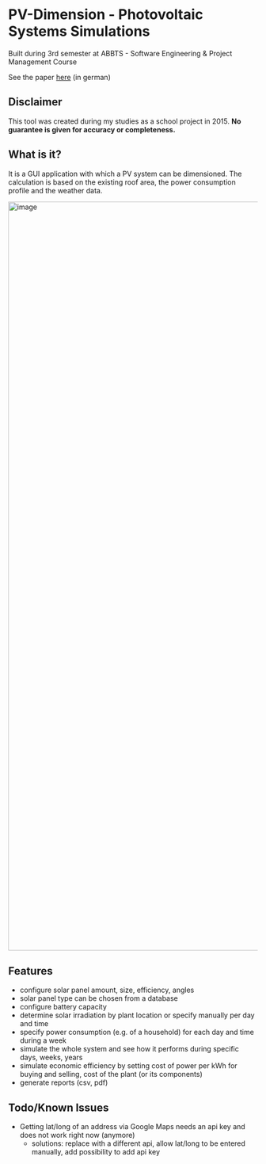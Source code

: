 # PV-Dimension - Photovoltaic Systems Simulations
Built during 3rd semester at ABBTS - Software Engineering & Project Management Course

See the paper [here](./doc/Semesterarbeit.pdf) (in german)

## Disclaimer
This tool was created during my studies as a school project in 2015. **No guarantee is given for accuracy or completeness.**

## What is it?
It is a GUI application with which a PV system can be dimensioned.
The calculation is based on the existing roof area, the power consumption profile and the weather data.

<img width="1512" alt="image" src="https://user-images.githubusercontent.com/13404717/198888913-abdfa44a-2a81-4efe-acfb-ab24d561f342.png">

## Features
- configure solar panel amount, size, efficiency, angles
- solar panel type can be chosen from a database
- configure battery capacity
- determine solar irradiation by plant location or specify manually per day and time
- specify power consumption (e.g. of a household) for each day and time during a week
- simulate the whole system and see how it performs during specific days, weeks, years
- simulate economic efficiency by setting cost of power per kWh for buying and selling, cost of the plant (or its components)
- generate reports (csv, pdf)

## Todo/Known Issues

- Getting lat/long of an address via Google Maps needs an api key and does not work right now (anymore)
  - solutions: replace with a different api, allow lat/long to be entered manually, add possibility to add api key
